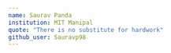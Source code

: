 ```yaml
---
name: Saurav Panda
institution: MIT Manipal
quote: "There is no substitute for hardwork"
github_user: Sauravp98
---
```

